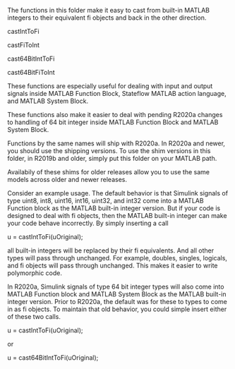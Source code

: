 The functions in this folder make it easy to cast from built-in MATLAB integers to their equivalent 
fi objects and back in the other direction.

   castIntToFi
   
   castFiToInt
   
   cast64BitIntToFi
   
   cast64BitFiToInt

These functions are especially useful for dealing with input and output signals inside MATLAB Function Block,
Stateflow MATLAB action language, and MATLAB System Block.

These functions also make it easier to deal with pending R2020a changes 
to handling of 64 bit integer inside MATLAB Function Block and MATLAB System Block.

Functions by the same names will ship with R2020a.
In R2020a and newer, you should use the shipping versions.
To use the shim versions in this folder, in R2019b and older, 
simply put this folder on your MATLAB path. 

Availabily of these shims for older releases allow you to use the same models across older and newer releases.

Consider an example usage.
The default behavior is that Simulink signals of type uint8, int8, uint16, int16, uint32, and int32
come into a MATLAB Function block as the MATLAB built-in integer version.
But if your code is designed to deal with fi objects, then the MATLAB built-in integer can make your code
behave incorrectly. By simply inserting a call

   u = castIntToFi(uOriginal);

all built-in integers will be replaced by their fi equivalents. And all other types will pass through unchanged.
For example, doubles, singles, logicals, and fi objects will pass through unchanged. This makes it easier to
write polymorphic code.
   
In R2020a, Simulink signals of type 64 bit integer types will also come into MATLAB Function block and 
MATLAB System Block as the MATLAB built-in integer version. Prior to R2020a, the default was for these to
types to come in as fi objects. To maintain that old behavior, you could simple insert either of these two calls.

u = castIntToFi(uOriginal);

or

u = cast64BitIntToFi(uOriginal);
